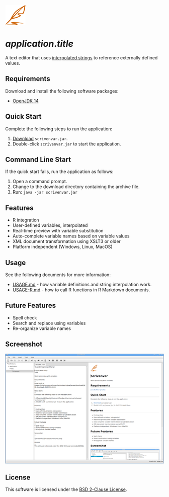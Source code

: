 ![Logo](images/logo64.png)

# $application.title$

A text editor that uses [interpolated strings](https://en.wikipedia.org/wiki/String_interpolation) to reference externally defined values.

## Requirements

Download and install the following software packages:

* [OpenJDK 14](https://openjdk.java.net)

## Quick Start

Complete the following steps to run the application:

1. [Download](https://github.com/DaveJarvis/scrivenvar/releases)
`scrivenvar.jar`.
1. Double-click `scrivenvar.jar` to start the application.

## Command Line Start

If the quick start fails, run the application as follows:

1. Open a command prompt.
1. Change to the download directory containing the archive file.
1. Run: `java -jar scrivenvar.jar`

## Features

* R integration
* User-defined variables, interpolated
* Real-time preview with variable substitution
* Auto-complete variable names based on variable values
* XML document transformation using XSLT3 or older
* Platform independent (Windows, Linux, MacOS)

## Usage

See the following documents for more information:

* [USAGE.md](USAGE.md) - how variable definitions and string interpolation work.
* [USAGE-R.md](USAGE-R.md) - how to call R functions in R Markdown documents.

## Future Features

* Spell check
* Search and replace using variables
* Re-organize variable names

## Screenshot

![Screenshot](images/screenshot.png)

## License

This software is licensed under the [BSD 2-Clause License](LICENSE.md).


